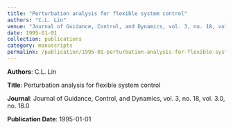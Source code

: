 ```yaml
---
title: "Perturbation analysis for flexible system control"
authors: "C.L. Lin"
venue: "Journal of Guidance, Control, and Dynamics, vol. 3, no. 18, vol. 3.0, no. 18.0"
date: 1995-01-01
collection: publications
category: manuscripts
permalink: /publication/1995-01-perturbation-analysis-for-flexible-system-control
---
```


**Authors**: C.L. Lin

**Title**: Perturbation analysis for flexible system control

**Journal**: Journal of Guidance, Control, and Dynamics, vol. 3, no. 18, vol. 3.0, no. 18.0

**Publication Date**: 1995-01-01
